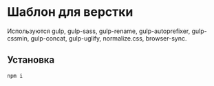 # Шаблон для верстки

Используются gulp, gulp-sass, gulp-rename, gulp-autoprefixer, gulp-cssmin, gulp-concat, gulp-uglify, normalize.css, browser-sync.

## Установка

```
npm i
```
